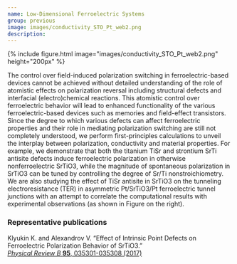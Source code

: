 ```yaml
---
name: Low-Dimensional Ferroelectric Systems
group: previous
image: images/conductivity_STO_Pt_web2.png
description: 
---
```


{%
  include figure.html
  image="images/conductivity_STO_Pt_web2.png"
  height="200px"
%}

The control over field-induced polarization switching in ferroelectric-based devices cannot be achieved without detailed understanding of the role of atomistic effects on polarization reversal including structural defects and interfacial (electro)chemical reactions. This atomistic control over ferroelectric behavior will lead to enhanced functionality of the various ferroelectric-based devices such as memories and field-effect transistors. Since the degree to which various defects can affect ferroelectric properties and their role in mediating polarization switching are still not completely understood, we perform first-principles calculations to unveil the interplay between polarization, conductivity and material properties. For example, we demonstrate that both the titanium TiSr and strontium SrTi antisite defects induce ferroelectric polarization in otherwise nonferroelectric SrTiO3, while the magnitude of spontaneous polarization in SrTiO3 can be tuned by controlling the degree of Sr/Ti nonstroichiometry. We are also studying the effect of TiSr antisite in SrTiO3 on the tunneling electroresistance (TER) in asymmetric Pt/SrTiO3/Pt ferroelectric tunnel junctions with an attempt to correlate the computational results with experimental observations (as shown in Figure on the right).

### Representative publications

Klyukin K. and Alexandrov V. “Effect of Intrinsic Point Defects on Ferroelectric Polarization Behavior of SrTiO3.”  
[_Physical Review B_ __95__, 035301-035308 (2017)](http://journals.aps.org/prb/abstract/10.1103/PhysRevB.95.035301)
